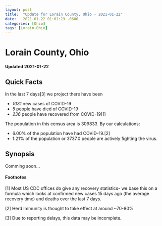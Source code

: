 ```yaml
---
layout: post
title:  "Update for Lorain County, Ohio - 2021-01-22"
date:   2021-01-22 01:01:29 -0600
categories: [Ohio]
tags: [Lorain-Ohio]
---
```


# Lorain County, Ohio
#### Updated 2021-01-22

## Quick Facts

In the last 7 days[3] we project there have been
- *1031* new cases of COVID-19
- *5* people have died of COVID-19
- *236* people have recovered from COVID-19[1]

The population in this census area is 309833. By our calculations:
- 6.00% of the population have had COVID-19.[2]
- 1.21% of the population or 3737.0 people are actively fighting the virus.

## Synopsis

Comming soon...


#### Footnotes

[1] Most US CDC offices do give any recovery statistics- we base this on a formula which looks at confirmed new cases
15 days ago (the average recovery time) and deaths over the last 7 days.

[2] Herd Immunity is thought to take effect at around ~70-80%

[3] Due to reporting delays, this data may be incomplete.
 
    